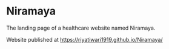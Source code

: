 # Niramaya
The landing page of a healthcare website named Niramaya.

Website published at https://riyatiwari1919.github.io/Niramaya/
